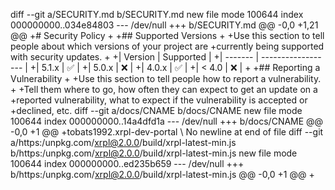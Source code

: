 diff --git a/SECURITY.md b/SECURITY.md
new file mode 100644
index 000000000..034e84803
--- /dev/null
+++ b/SECURITY.md
@@ -0,0 +1,21 @@
+# Security Policy
+
+## Supported Versions
+
+Use this section to tell people about which versions of your project are
+currently being supported with security updates.
+
+| Version | Supported          |
+| ------- | ------------------ |
+| 5.1.x   | :white_check_mark: |
+| 5.0.x   | :x:                |
+| 4.0.x   | :white_check_mark: |
+| < 4.0   | :x:                |
+
+## Reporting a Vulnerability
+
+Use this section to tell people how to report a vulnerability.
+
+Tell them where to go, how often they can expect to get an update on a
+reported vulnerability, what to expect if the vulnerability is accepted or
+declined, etc.
diff --git a/docs/CNAME b/docs/CNAME
new file mode 100644
index 000000000..14a4dfd1a
--- /dev/null
+++ b/docs/CNAME
@@ -0,0 +1 @@
+tobats1992.xrpl-dev-portal
\ No newline at end of file
diff --git a/https:/unpkg.com/xrpl@2.0.0/build/xrpl-latest-min.js b/https:/unpkg.com/xrpl@2.0.0/build/xrpl-latest-min.js
new file mode 100644
index 000000000..ed235b659
--- /dev/null
+++ b/https:/unpkg.com/xrpl@2.0.0/build/xrpl-latest-min.js
@@ -0,0 +1 @@
+<script src="https://unpkg.com/xrpl@2.0.0/build/xrpl-latest-min.js"></script>

